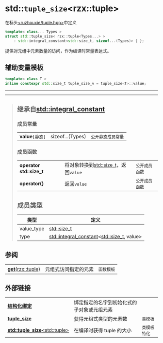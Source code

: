 # std::`tuple_size`\<rzx::tuple\>
在标头[<ruzhouxie/tuple.hpp>](../../headers/tuple.md)中定义
```cpp
template< class... Types >
struct std::tuple_size< rzx::tuple<Types...> >
    : std::integral_constant<std::size_t, sizeof...(Types)> { };
```
提供对元组中元素数量的访问，作为编译时常量表达式。
## 辅助变量模板
```cpp
template< class T >
inline constexpr std::size_t tuple_size_v = tuple_size<T>::value;
```
---
---
> ## 继承自[std::integral_constant](https://zh.cppreference.com/w/cpp/?types/integral_constant)
> ### 成员常量
> ||||
> |-|-|-|
> | **value**`[静态]` | sizeof...(Types) | `公开静态成员常量` |
> ### 成员函数
> ||||
> |-|-|-|
> | **operator std::size_t** | 将对象转换到[std::size_t](https://zh.cppreference.com/w/cpp/types/size_t)，返回`value` | `公开成员函数` |
> | **operator()** | 返回`value` | `公开成员函数` |
> ## 成员类型
> |类型|定义|
> |-|-|
> | value_type | [std::size_t](https://zh.cppreference.com/w/cpp/types/size_t) |
> | type | [std::integral_constant](https://zh.cppreference.com/w/cpp/types/integral_constant)<[std::size_t](https://zh.cppreference.com/w/cpp/types/size_t), value>|
## 参阅
||||
|-|-|-|
| [**get**(rzx::tuple)](get.md) | 元组式访问指定的元素 | `函数模板` |
## 外部链接
||||
|-|-|-|
| [**结构化绑定**](https://zh.cppreference.com/w/cpp/language/structured_binding) | 绑定指定的名字到初始化式的子对象或元组元素 |
| [**tuple_size**](https://zh.cppreference.com/w/cpp/utility/tuple_size) | 获得元组式类型的元素数 | `类模板` |
| [**std::tuple_size**\<std::tuple\>](https://zh.cppreference.com/w/cpp/utility/tuple/tuple_size) | 在编译时获得 tuple 的大小 | `类模板特化` |